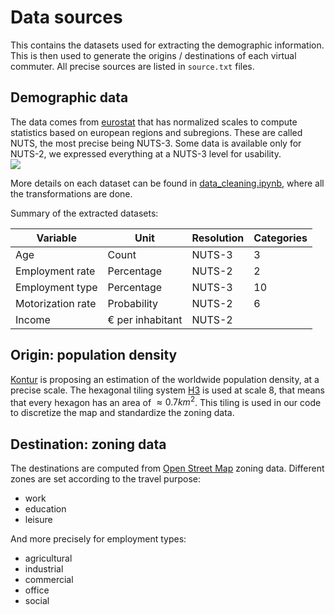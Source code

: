 # Data sources
This contains the datasets used for extracting the demographic information. This is then used to generate the origins / destinations of each virtual commuter. All precise sources are listed in `source.txt` files.  

## Demographic data
The data comes from [eurostat](https://ec.europa.eu/eurostat/) that has normalized scales to compute statistics based on european regions and subregions. These are called NUTS, the most precise being NUTS-3. Some data is available only for NUTS-2, we expressed everything at a NUTS-3 level for usability.  
![](../docs/img/eurostat-nuts.jpg)  

More details on each dataset can be found in [data_cleaning.ipynb](./data_cleaning.ipynb), where all the transformations are done.  

Summary of the extracted datasets: 

| Variable | Unit | Resolution | Categories | 
|---|---|---|---|
| Age | Count | NUTS-3 | 3 |
|Employment rate|Percentage | NUTS-2 | 2 |
|Employment type |Percentage | NUTS-3 | 10 |
|Motorization rate|Probability | NUTS-2 | 6 |
|Income|€ per inhabitant | NUTS-2 | |


## Origin: population density
[Kontur](https://www.kontur.io/portfolio/population-dataset/) is proposing an estimation of the worldwide population density, at a precise scale. The hexagonal tiling system [H3](https://h3geo.org/) is used at scale 8, that means that every hexagon has an area of $\approx 0.7 km^2$. This tiling is used in our code to discretize the map and standardize the zoning data.  

## Destination: zoning data
The destinations are computed from [Open Street Map](https://www.openstreetmap.org/) zoning data. Different zones are set according to the travel purpose:

- work
- education
- leisure

And more precisely for employment types: 
- agricultural
- industrial
- commercial
- office
- social
